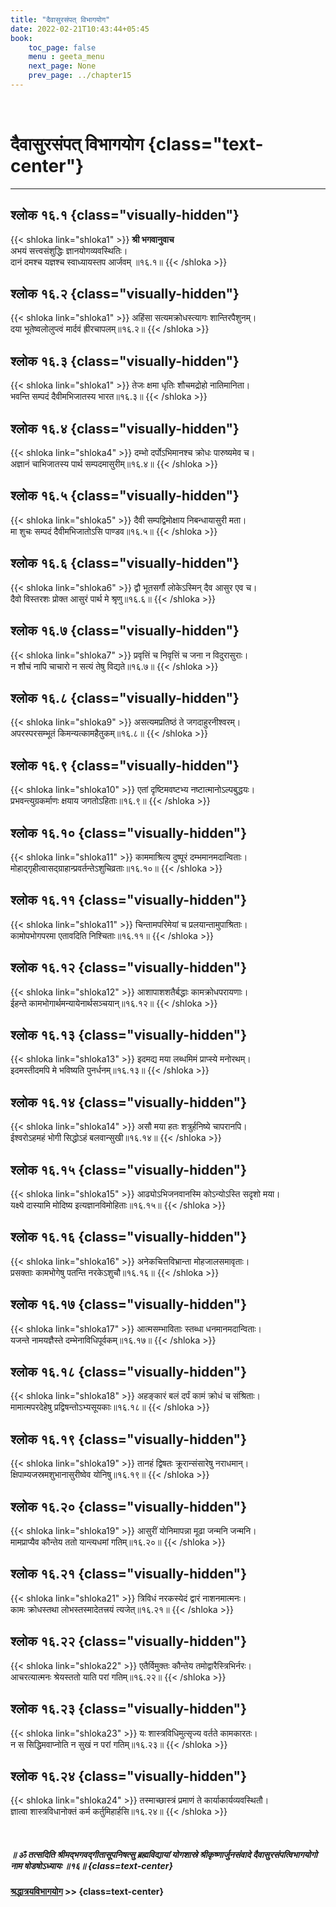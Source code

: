 ```yaml
---
title: "दैवासुरसंपत् विभागयोग"
date: 2022-02-21T10:43:44+05:45
book:
    toc_page: false
    menu : geeta_menu
    next_page: None
    prev_page: ../chapter15
---
```


<br/>

# दैवासुरसंपत् विभागयोग {class="text-center"}

---

## श्लोक १६.१ {class="visually-hidden"}

{{< shloka  link="shloka1" >}}
**श्री भगवानुवाच**   
अभयं सत्त्वसंशुद्धिः ज्ञानयोगव्यवस्थितिः।  
दानं दमश्च यज्ञश्च स्वाध्यायस्तप आर्जवम् ॥१६.१॥
{{< /shloka >}}


## श्लोक १६.२ {class="visually-hidden"}

{{< shloka  link="shloka1" >}}
अहिंसा सत्यमक्रोधस्त्यागः शान्तिरपैशुनम्।  
दया भूतेष्वलोलुप्त्वं मार्दवं ह्रीरचापलम्॥१६.२॥
{{< /shloka >}}


## श्लोक १६.३ {class="visually-hidden"}

{{< shloka  link="shloka1" >}}
तेजः क्षमा धृतिः शौचमद्रोहो नातिमानिता।  
भवन्ति सम्पदं दैवीमभिजातस्य भारत॥१६.३॥
{{< /shloka >}}


## श्लोक १६.४ {class="visually-hidden"}

{{< shloka  link="shloka4" >}}
दम्भो दर्पोऽभिमानश्च क्रोधः पारुष्यमेव च।  
अज्ञानं चाभिजातस्य पार्थ सम्पदमासुरीम्॥१६.४॥
{{< /shloka >}}


## श्लोक १६.५ {class="visually-hidden"}

{{< shloka  link="shloka5" >}}
दैवी सम्पद्विमोक्षाय निबन्धायासुरी मता।  
मा शुचः सम्पदं दैवीमभिजातोऽसि पाण्डव॥१६.५॥
{{< /shloka >}}


## श्लोक १६.६ {class="visually-hidden"}

{{< shloka  link="shloka6" >}}
द्वौ भूतसर्गौ लोकेऽस्मिन् दैव आसुर एव च।  
दैवो विस्तरशः प्रोक्त आसुरं पार्थ मे श्रृणु॥१६.६॥
{{< /shloka >}}


## श्लोक १६.७ {class="visually-hidden"}

{{< shloka  link="shloka7" >}}
प्रवृत्तिं च निवृत्तिं च जना न विदुरासुराः।  
न शौचं नापि चाचारो न सत्यं तेषु विद्यते॥१६.७॥
{{< /shloka >}}


## श्लोक १६.८ {class="visually-hidden"}

{{< shloka  link="shloka9" >}}
असत्यमप्रतिष्ठं ते जगदाहुरनीश्वरम्।  
अपरस्परसम्भूतं किमन्यत्कामहैतुकम्॥१६.८॥
{{< /shloka >}}


## श्लोक १६.९ {class="visually-hidden"}

{{< shloka  link="shloka10" >}}
एतां दृष्टिमवष्टभ्य नष्टात्मानोऽल्पबुद्धयः।  
प्रभवन्त्युग्रकर्माणः क्षयाय जगतोऽहिताः॥१६.९॥
{{< /shloka >}}


## श्लोक १६.१० {class="visually-hidden"}

{{< shloka  link="shloka11" >}}
काममाश्रित्य दुष्पूरं दम्भमानमदान्विताः।  
मोहाद्गृहीत्वासद्ग्राहान्प्रवर्तन्तेऽशुचिव्रताः॥१६.१०॥
{{< /shloka >}}


## श्लोक १६.११ {class="visually-hidden"}

{{< shloka  link="shloka11" >}}
चिन्तामपरिमेयां च प्रलयान्तामुपाश्रिताः।  
कामोपभोगपरमा एतावदिति निश्चिताः॥१६.११॥
{{< /shloka >}}


## श्लोक १६.१२ {class="visually-hidden"}

{{< shloka  link="shloka12" >}}
आशापाशशतैर्बद्धाः कामक्रोधपरायणाः।  
ईहन्ते कामभोगार्थमन्यायेनार्थसञ्चयान्॥१६.१२॥
{{< /shloka >}}


## श्लोक १६.१३ {class="visually-hidden"}

{{< shloka  link="shloka13" >}}
इदमद्य मया लब्धमिमं प्राप्स्ये मनोरथम्।  
इदमस्तीदमपि मे भविष्यति पुनर्धनम्॥१६.१३॥
{{< /shloka >}}


## श्लोक १६.१४ {class="visually-hidden"}

{{< shloka  link="shloka14" >}}
असौ मया हतः शत्रुर्हनिष्ये चापरानपि।  
ईश्वरोऽहमहं भोगी सिद्धोऽहं बलवान्सुखी॥१६.१४॥
{{< /shloka >}}


## श्लोक १६.१५ {class="visually-hidden"}

{{< shloka  link="shloka15" >}}
आढ्योऽभिजनवानस्मि कोऽन्योऽस्ति सदृशो मया।  
यक्ष्ये दास्यामि मोदिष्य इत्यज्ञानविमोहिताः॥१६.१५॥
{{< /shloka >}}


## श्लोक १६.१६ {class="visually-hidden"}

{{< shloka  link="shloka16" >}}
अनेकचित्तविभ्रान्ता मोहजालसमावृताः।  
प्रसक्ताः कामभोगेषु पतन्ति नरकेऽशुचौ॥१६.१६॥
{{< /shloka >}}


## श्लोक १६.१७ {class="visually-hidden"}

{{< shloka  link="shloka17" >}}
आत्मसम्भाविताः स्तब्धा धनमानमदान्विताः।  
यजन्ते नामयज्ञैस्ते दम्भेनाविधिपूर्वकम्॥१६.१७॥
{{< /shloka >}}


## श्लोक १६.१८ {class="visually-hidden"}

{{< shloka  link="shloka18" >}}
अहङ्कारं बलं दर्पं कामं क्रोधं च संश्रिताः।  
मामात्मपरदेहेषु प्रद्विषन्तोऽभ्यसूयकाः॥१६.१८॥
{{< /shloka >}}


## श्लोक १६.१९ {class="visually-hidden"}

{{< shloka  link="shloka19" >}}
तानहं द्विषतः क्रूरान्संसारेषु नराधमान्।  
क्षिपाम्यजस्रमशुभानासुरीष्वेव योनिषु॥१६.१९॥
{{< /shloka >}}


## श्लोक १६.२० {class="visually-hidden"}

{{< shloka  link="shloka19" >}}
आसुरीं योनिमापन्ना मूढा जन्मनि जन्मनि।  
मामप्राप्यैव कौन्तेय ततो यान्त्यधमां गतिम्॥१६.२०॥
{{< /shloka >}}


## श्लोक १६.२१ {class="visually-hidden"}

{{< shloka  link="shloka21" >}}
त्रिविधं नरकस्येदं द्वारं नाशनमात्मनः।  
कामः क्रोधस्तथा लोभस्तस्मादेतत्त्रयं त्यजेत्॥१६.२१॥
{{< /shloka >}}


## श्लोक १६.२२ {class="visually-hidden"}

{{< shloka  link="shloka22" >}}
एतैर्विमुक्तः कौन्तेय तमोद्वारैस्त्रिभिर्नरः।  
आचरत्यात्मनः श्रेयस्ततो याति परां गतिम्॥१६.२२॥
{{< /shloka >}}


## श्लोक १६.२३ {class="visually-hidden"}

{{< shloka  link="shloka23" >}}
यः शास्त्रविधिमुत्सृज्य वर्तते कामकारतः।  
न स सिद्धिमवाप्नोति न सुखं न परां गतिम्॥१६.२३॥
{{< /shloka >}}


## श्लोक १६.२४ {class="visually-hidden"}

{{< shloka  link="shloka24" >}}
तस्माच्छास्त्रं प्रमाणं ते कार्याकार्यव्यवस्थितौ।  
ज्ञात्वा शास्त्रविधानोक्तं कर्म कर्तुमिहार्हसि॥१६.२४॥
{{< /shloka >}}

<br/>

#####  ॥ ॐ तत्सदिति श्रीमद्भगवद्गीतासूपनिषत्सु ब्रह्मविद्यायां योगशास्रे श्रीकृष्णार्जुनसंवादे दैवासुरसंपत्विभागयोगो नाम षोडषोऽध्यायः ॥१६॥ {class=text-center}

#### [श्रद्धात्रयविभागयोग](../chapter17)  >> {class=text-center}

